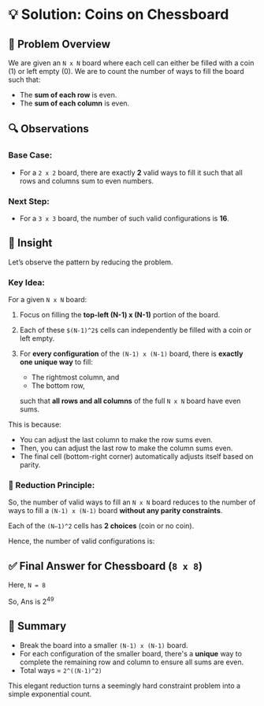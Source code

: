 # 💡 Solution: Coins on Chessboard

## 🧩 Problem Overview

We are given an `N x N` board where each cell can either be filled with a coin (1) or left empty (0). We are to count the number of ways to fill the board such that:

- The **sum of each row** is even.
- The **sum of each column** is even.

## 🔍 Observations

### Base Case:
- For a `2 x 2` board, there are exactly **2** valid ways to fill it such that all rows and columns sum to even numbers.

### Next Step:
- For a `3 x 3` board, the number of such valid configurations is **16**.

## 🧠 Insight

Let’s observe the pattern by reducing the problem.

### Key Idea:

For a given `N x N` board:

1. Focus on filling the **top-left (N-1) x (N-1)** portion of the board.
2. Each of these `$(N-1)^2$` cells can independently be filled with a coin or left empty.
3. For **every configuration** of the `(N-1) x (N-1)` board, there is **exactly one unique way** to fill:
   - The rightmost column, and
   - The bottom row,
   
   such that **all rows and all columns** of the full `N x N` board have even sums.

This is because:
- You can adjust the last column to make the row sums even.
- Then, you can adjust the last row to make the column sums even.
- The final cell (bottom-right corner) automatically adjusts itself based on parity.

### 🔄 Reduction Principle:

So, the number of valid ways to fill an `N x N` board reduces to the number of ways to fill a `(N-1) x (N-1)` board **without any parity constraints**.

Each of the `(N−1)^2` cells has **2 choices** (coin or no coin).

Hence, the number of valid configurations is:

## ✅ Final Answer for Chessboard (`8 x 8`)

Here, `N = 8`

So, Ans is $2^49$

## 🧾 Summary

- Break the board into a smaller `(N-1) x (N-1)` board.
- For each configuration of the smaller board, there's a **unique** way to complete the remaining row and column to ensure all sums are even.
- Total ways = `2^((N-1)^2)`

This elegant reduction turns a seemingly hard constraint problem into a simple exponential count.

